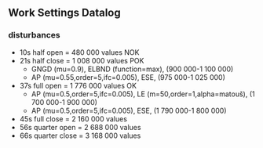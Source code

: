 ## Work Settings Datalog
### disturbances
- 10s half open   = 480 000 values  NOK
- 21s half close  = 1 008 000 values POK
  - GNGD (mu=0.9), ELBND (function=max), (900 000-1 100 000)
  - AP (mu=0.55,order=5,ifc=0.005), ESE, (975 000-1 025 000)
- 37s full open   = 1 776 000 values OK
    - AP (mu=0.5,order=5,ifc=0.005), LE (m=50,order=1,alpha=matouš), (1 700 000-1 900 000)
    - AP (mu=0.5,order=5,ifc=0.005), ESE, (1 790 000-1 800 000)
- 45s full close  = 2 160 000 values
- 56s quarter open  = 2 688 000 values
- 66s quarter close  = 3 168 000 values
